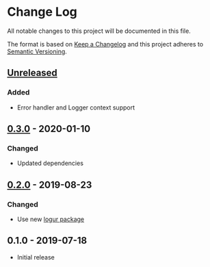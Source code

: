 # Change Log


All notable changes to this project will be documented in this file.

The format is based on [Keep a Changelog](http://keepachangelog.com/en/1.0.0/)
and this project adheres to [Semantic Versioning](http://semver.org/spec/v2.0.0.html).


## [Unreleased]

### Added

- Error handler and Logger context support


## [0.3.0] - 2020-01-10

### Changed

- Updated dependencies


## [0.2.0] - 2019-08-23

### Changed

- Use new [logur package](https://github.com/logur)


## 0.1.0 - 2019-07-18

- Initial release


[Unreleased]: https://github.com/emperror/handler-logur/compare/v0.3.0...HEAD
[0.3.0]: https://github.com/emperror/handler-logur/compare/v0.2.0...v0.3.0
[0.2.0]: https://github.com/emperror/handler-logur/compare/v0.1.0...v0.2.0

